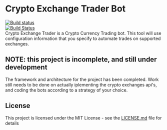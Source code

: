 # Crypto Exchange Trader Bot

[![Build status](https://ci.appveyor.com/api/projects/status/tdt1ejffp8wyl8de?svg=true)](https://ci.appveyor.com/project/marcelrienks/CryptoExchangeTrader)  
[![Build Status](https://marcelrienks.visualstudio.com/marcelrienks/_apis/build/status/marcelrienks.CryptoExchangeTrader?branchName=master)](https://marcelrienks.visualstudio.com/marcelrienks/_build/latest?definitionId=1&branchName=master)  
Crypto Exchange Trader is a Crypto Currency Trading bot.
This tool will use configuration information that you specify to automate trades on supported exchanges.  

## NOTE: this project is incomplete, and still under development
The framework and architecture for the project has been completed.
Work still needs to be done on actually iplementing the crypto exchanges api's, and coding the bots according to a strategy of your choice.

## License

This project is licensed under the MIT License - see the [LICENSE.md](LICENSE.md) file for details
